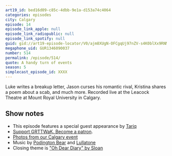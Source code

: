 ```yaml
---
art19_id: bed16d09-c85c-4dbb-9e1a-d153a74c4064
categories: episodes
city: Calgary
episode: 14
episode_link_apple: null
episode_link_radiopublic: null
episode_link_spotify: null
guid: gid://art19-episode-locator/V0/ajm8XUgN-OFCgqUj97nZV-s4K0blXx9RNMXdZhLa-iI
megaphone_uid: GUR1346090037
number: 514
permalink: /episode/514/
quote: A handy turn of events
season: 5
simplecast_episode_id: XXXX
---
```


Luke writes a breakup letter, Jason curses his romantic rival, Kristina shares a poem about a scab, and much more. Recorded live at the Leacock Theatre at Mount Royal University in Calgary.

## Show notes
* This episode features a special guest appearance by [Tariq](http://www.tariqmusiq.com)
* [Support GRTTWaK. Become a patron](https://grownupsreadthingstheywroteaskids.com/support/?utm_source=podcast&utm_medium=referral&utm_campaign=514).
* [Photos from our Calgary event](https://www.facebook.com/media/set/?set=a.10155928227048600.1073741918.121054468599&type=1&l=721dbc9a9c)
* Music by [Podington Bear](https://geo.itunes.apple.com/us/artist/podington-bear/id250459572?at=10lR7u&mt=1&app=music) and [Lullatone](https://geo.itunes.apple.com/us/artist/lullatone/id34467705?at=10lR7u&mt=1&app=music)
* Closing theme is ["Oh Dear Diary" by Sloan](http://sloan.spinshop.com/details/9850)